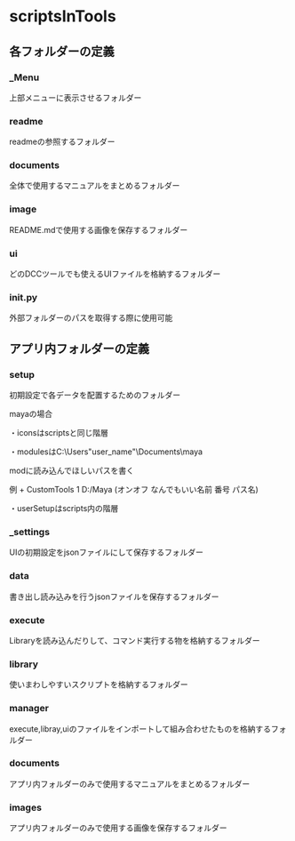 # scriptsInTools

## 各フォルダーの定義
### _Menu
上部メニューに表示させるフォルダー

### readme
readmeの参照するフォルダー

### documents
全体で使用するマニュアルをまとめるフォルダー

### image
README.mdで使用する画像を保存するフォルダー

### ui
どのDCCツールでも使えるUIファイルを格納するフォルダー
### init.py
外部フォルダーのパスを取得する際に使用可能

## アプリ内フォルダーの定義
### setup
初期設定で各データを配置するためのフォルダー

mayaの場合

・iconsはscriptsと同じ階層

・modulesはC:\Users\"user_name"\Documents\maya
    
modに読み込んでほしいパスを書く
    
例 + CustomTools 1 D:/Maya (オンオフ なんでもいい名前 番号 パス名)

・userSetupはscripts内の階層


### _settings
UIの初期設定をjsonファイルにして保存するフォルダー
### data
書き出し読み込みを行うjsonファイルを保存するフォルダー

### execute
Libraryを読み込んだりして、コマンド実行する物を格納するフォルダー

### library
使いまわしやすいスクリプトを格納するフォルダー

### manager
execute,libray,uiのファイルをインポートして組み合わせたものを格納するフォルダー

### documents
アプリ内フォルダーのみで使用するマニュアルをまとめるフォルダー

### images
アプリ内フォルダーのみで使用する画像を保存するフォルダー